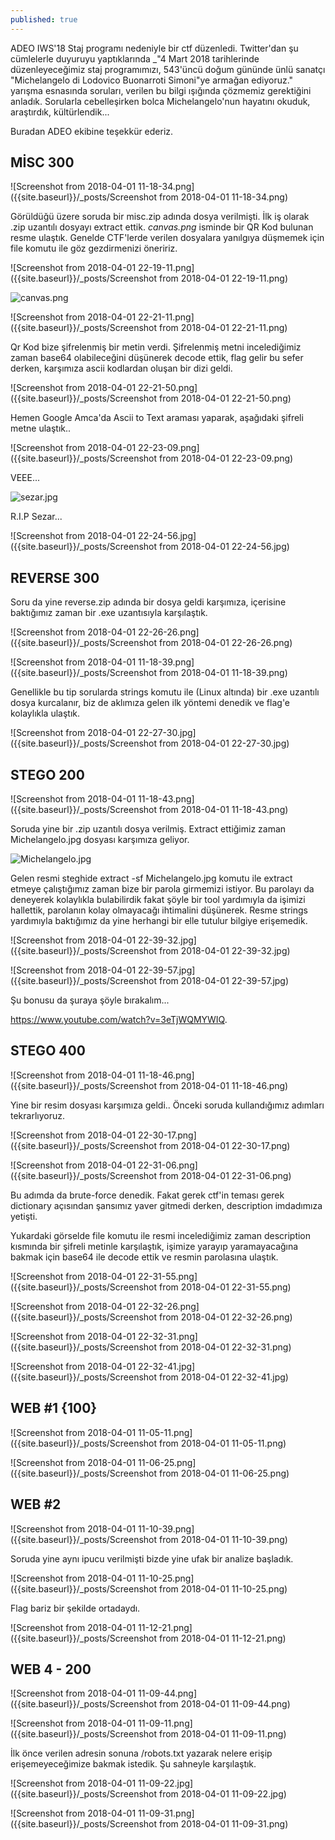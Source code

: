```yaml
---
published: true
---
```



ADEO IWS'18 Staj programı nedeniyle bir ctf düzenledi. Twitter'dan şu cümlelerle duyuruyu yaptıklarında _"4 Mart 2018 tarihlerinde düzenleyeceğimiz staj programımızı, 543'üncü doğum gününde ünlü sanatçı "Michelangelo di Lodovico Buonarroti Simoni"ye armağan ediyoruz." yarışma esnasında soruları, verilen bu bilgi ışığında çözmemiz gerektiğini anladık. Sorularla cebelleşirken bolca Michelangelo'nun hayatını okuduk, araştırdık, kültürlendik... 

Buradan ADEO ekibine teşekkür ederiz. 

## MİSC 300 





![Screenshot from 2018-04-01 11-18-34.png]({{site.baseurl}}/_posts/Screenshot from 2018-04-01 11-18-34.png)



Görüldüğü üzere soruda bir misc.zip adında dosya verilmişti. İlk iş olarak .zip uzantılı dosyayı extract ettik. _canvas.png_ isminde bir QR Kod bulunan resme ulaştık. Genelde CTF'lerde verilen dosyalara yanılgıya düşmemek için file komutu ile göz gezdirmenizi öneririz. 




![Screenshot from 2018-04-01 22-19-11.png]({{site.baseurl}}/_posts/Screenshot from 2018-04-01 22-19-11.png)



![canvas.png]({{site.baseurl}}/_posts/canvas.png)



![Screenshot from 2018-04-01 22-21-11.png]({{site.baseurl}}/_posts/Screenshot from 2018-04-01 22-21-11.png)

Qr Kod bize şifrelenmiş bir metin verdi. Şifrelenmiş metni incelediğimiz zaman base64 olabileceğini düşünerek decode ettik, flag gelir bu sefer derken, karşımıza ascii kodlardan oluşan bir dizi geldi. 



![Screenshot from 2018-04-01 22-21-50.png]({{site.baseurl}}/_posts/Screenshot from 2018-04-01 22-21-50.png)



Hemen Google Amca'da Ascii to Text araması yaparak, aşağıdaki şifreli metne ulaştık..

 ![Screenshot from 2018-04-01 22-23-09.png]({{site.baseurl}}/_posts/Screenshot from 2018-04-01 22-23-09.png) 



VEEE... 



![sezar.jpg]({{site.baseurl}}/_posts/sezar.jpg)



R.I.P Sezar...


![Screenshot from 2018-04-01 22-24-56.jpg]({{site.baseurl}}/_posts/Screenshot from 2018-04-01 22-24-56.jpg)

## REVERSE 300 

Soru da yine reverse.zip adında bir dosya geldi karşımıza, içerisine baktığımız zaman bir .exe uzantısıyla karşılaştık. 

![Screenshot from 2018-04-01 22-26-26.png]({{site.baseurl}}/_posts/Screenshot from 2018-04-01 22-26-26.png)

![Screenshot from 2018-04-01 11-18-39.png]({{site.baseurl}}/_posts/Screenshot from 2018-04-01 11-18-39.png)

Genellikle bu tip sorularda strings komutu ile (Linux altında) bir .exe uzantılı dosya kurcalanır, biz de aklımıza gelen ilk yöntemi denedik ve flag'e kolaylıkla ulaştık. 


![Screenshot from 2018-04-01 22-27-30.jpg]({{site.baseurl}}/_posts/Screenshot from 2018-04-01 22-27-30.jpg)


## STEGO 200 

![Screenshot from 2018-04-01 11-18-43.png]({{site.baseurl}}/_posts/Screenshot from 2018-04-01 11-18-43.png)


Soruda yine bir .zip uzantılı dosya verilmiş. Extract ettiğimiz zaman Michelangelo.jpg dosyası karşımıza geliyor. 


![Michelangelo.jpg]({{site.baseurl}}/_posts/Michelangelo.jpg)

Gelen resmi steghide extract -sf Michelangelo.jpg komutu ile extract etmeye çalıştığımız zaman bize bir parola girmemizi istiyor. Bu parolayı da deneyerek kolaylıkla bulabilirdik fakat şöyle bir tool yardımıyla da işimizi hallettik, parolanın kolay olmayacağı ihtimalini düşünerek. Resme strings yardımıyla baktığımız da yine herhangi bir elle tutulur bilgiye erişemedik. 

![Screenshot from 2018-04-01 22-39-32.jpg]({{site.baseurl}}/_posts/Screenshot from 2018-04-01 22-39-32.jpg)



![Screenshot from 2018-04-01 22-39-57.jpg]({{site.baseurl}}/_posts/Screenshot from 2018-04-01 22-39-57.jpg)


Şu bonusu da şuraya şöyle bırakalım... 


https://www.youtube.com/watch?v=3eTjWQMYWIQ.


## STEGO 400

![Screenshot from 2018-04-01 11-18-46.png]({{site.baseurl}}/_posts/Screenshot from 2018-04-01 11-18-46.png)

Yine bir resim dosyası karşımıza geldi.. Önceki soruda kullandığımız adımları tekrarlıyoruz. 

![Screenshot from 2018-04-01 22-30-17.png]({{site.baseurl}}/_posts/Screenshot from 2018-04-01 22-30-17.png)


![Screenshot from 2018-04-01 22-31-06.png]({{site.baseurl}}/_posts/Screenshot from 2018-04-01 22-31-06.png)

Bu adımda da brute-force denedik. Fakat gerek ctf'in teması gerek dictionary açısından şansımız yaver gitmedi derken, description imdadımıza yetişti. 

Yukardaki görselde file komutu ile resmi incelediğimiz zaman description kısmında bir şifreli metinle karşılaştık, işimize yarayıp yaramayacağına bakmak için base64 ile decode ettik ve resmin parolasına ulaştık. 

![Screenshot from 2018-04-01 22-31-55.png]({{site.baseurl}}/_posts/Screenshot from 2018-04-01 22-31-55.png)

![Screenshot from 2018-04-01 22-32-26.png]({{site.baseurl}}/_posts/Screenshot from 2018-04-01 22-32-26.png)


![Screenshot from 2018-04-01 22-32-31.png]({{site.baseurl}}/_posts/Screenshot from 2018-04-01 22-32-31.png)

![Screenshot from 2018-04-01 22-32-41.jpg]({{site.baseurl}}/_posts/Screenshot from 2018-04-01 22-32-41.jpg) 

## WEB #1 {100} 

![Screenshot from 2018-04-01 11-05-11.png]({{site.baseurl}}/_posts/Screenshot from 2018-04-01 11-05-11.png)


![Screenshot from 2018-04-01 11-06-25.png]({{site.baseurl}}/_posts/Screenshot from 2018-04-01 11-06-25.png) 

## WEB #2 

![Screenshot from 2018-04-01 11-10-39.png]({{site.baseurl}}/_posts/Screenshot from 2018-04-01 11-10-39.png) 

Soruda yine aynı ipucu verilmişti bizde yine ufak bir analize başladık. 

![Screenshot from 2018-04-01 11-10-25.png]({{site.baseurl}}/_posts/Screenshot from 2018-04-01 11-10-25.png) 

Flag bariz bir şekilde ortadaydı. 

![Screenshot from 2018-04-01 11-12-21.png]({{site.baseurl}}/_posts/Screenshot from 2018-04-01 11-12-21.png)

## WEB 4 - 200 

![Screenshot from 2018-04-01 11-09-44.png]({{site.baseurl}}/_posts/Screenshot from 2018-04-01 11-09-44.png)

![Screenshot from 2018-04-01 11-09-11.png]({{site.baseurl}}/_posts/Screenshot from 2018-04-01 11-09-11.png)



İlk önce verilen adresin sonuna /robots.txt yazarak nelere erişip erişemeyeceğimize bakmak istedik. Şu sahneyle karşılaştık. 


![Screenshot from 2018-04-01 11-09-22.jpg]({{site.baseurl}}/_posts/Screenshot from 2018-04-01 11-09-22.jpg)

![Screenshot from 2018-04-01 11-09-31.png]({{site.baseurl}}/_posts/Screenshot from 2018-04-01 11-09-31.png)
